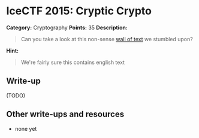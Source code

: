 # IceCTF 2015: Cryptic Crypto

**Category:** Cryptography
**Points:** 35
**Description:** 

> Can you take a look at this non-sense [wall of text](./text.txt) we stumbled upon?

**Hint:**

> We're fairly sure this contains english text

## Write-up

(TODO)

## Other write-ups and resources

* none yet
